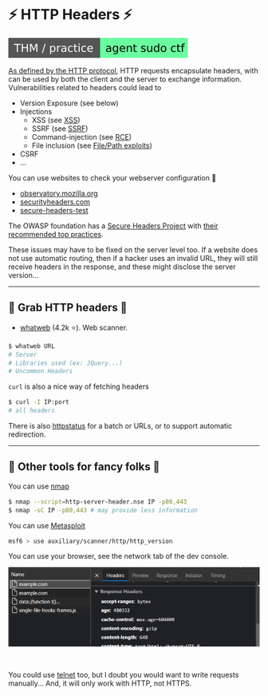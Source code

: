 # ⚡ HTTP Headers ⚡

[![agentsudoctf](../../../_badges/thm-p/agentsudoctf.svg)](https://tryhackme.com/room/agentsudoctf)

<div class="row row-cols-md-2"><div>

[As defined by the HTTP protocol](/it/networking/protocols/index.md#-http---80-tcp), HTTP requests encapsulate headers, with can be used by both the client and the server to exchange information. Vulnerabilities related to headers could lead to

* Version Exposure (see below)
* Injections
    * XSS (see [XSS](/cybersecurity/exploitation/web/forms/xss.md))
    * SSRF (see [SSRF](/cybersecurity/exploitation/web/forms/ssrf.md))
    * Command-injection (see [RCE](/cybersecurity/exploitation/web/forms/command_injection.md))
    * File inclusion (see [File/Path exploits](/cybersecurity/exploitation/web/forms/file_path_exploits.md#file-inclusion))
* CSRF
* ...
</div><div>

You can use websites to check your webserver configuration 🚀

* [observatory.mozilla.org](https://observatory.mozilla.org/)
* [securityheaders.com](https://securityheaders.com/)
* [secure-headers-test](https://geekflare.com/tools/secure-headers-test)

The OWASP foundation has a [Secure Headers Project](https://owasp.org/www-project-secure-headers/) with [their recommended top practices](https://owasp.org/www-project-secure-headers/#div-bestpractices).

These issues may have to be fixed on the server level too. If a website does not use automatic routing, then if a hacker uses an invalid URL, they will still receive headers in the response, and these might disclose the server version...
</div></div>

<hr class="sep-both">

## 💪 Grab HTTP headers 💪

<div class="row row-cols-md-2"><div>

* [whatweb](https://github.com/urbanadventurer/WhatWeb) (4.2k ⭐). Web scanner.

```bash
$ whatweb URL
# Server
# Libraries used (ex: JQuery...)
# Uncommon Headers
```
</div><div>

`curl` is also a nice way of fetching headers

```bash
$ curl -I IP:port
# all headers
```
</div></div>

There is also [httpstatus](https://httpstatus.io/) for a batch or URLs, or to support automatic redirection.

<hr class="sep-both">

## 🍾 Other tools for fancy folks 🍾

<div class="row row-cols-md-2"><div>

You can use [nmap](/cybersecurity/discovery/nmap/index.md)

```bash
$ nmap --script=http-server-header.nse IP -p80,443
$ nmap -sC IP -p80,443 # may provide less information
```

You can use [Metasploit](/cybersecurity/exploitation/general/metasploit/msfconsole.md)

```bash
msf6 > use auxiliary/scanner/http/http_version
```
</div><div>

You can use your browser, see the network tab of the dev console.

![img.png](_images/network_tab.png)

<br>

You could use [telnet](/it/networking/protocols/index.md#-telnet---23-tcp) too, but I doubt you would want to write requests manually... And, it will only work with HTTP, not HTTPS.
</div></div>